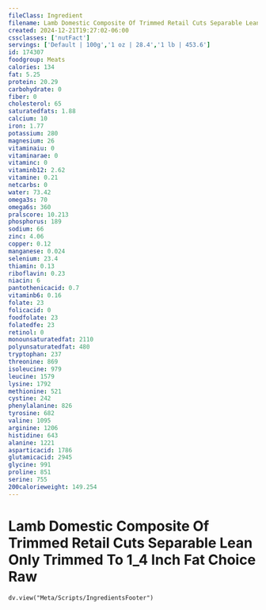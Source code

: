 ```yaml
---
fileClass: Ingredient
filename: Lamb Domestic Composite Of Trimmed Retail Cuts Separable Lean Only Trimmed To 1_4 Inch Fat Choice Raw
created: 2024-12-21T19:27:02-06:00
cssclasses: ['nutFact']
servings: ['Default | 100g','1 oz | 28.4','1 lb | 453.6']
id: 174307
foodgroup: Meats
calories: 134
fat: 5.25
protein: 20.29
carbohydrate: 0
fiber: 0
cholesterol: 65
saturatedfats: 1.88
calcium: 10
iron: 1.77
potassium: 280
magnesium: 26
vitaminaiu: 0
vitaminarae: 0
vitaminc: 0
vitaminb12: 2.62
vitamine: 0.21
netcarbs: 0
water: 73.42
omega3s: 70
omega6s: 360
pralscore: 10.213
phosphorus: 189
sodium: 66
zinc: 4.06
copper: 0.12
manganese: 0.024
selenium: 23.4
thiamin: 0.13
riboflavin: 0.23
niacin: 6
pantothenicacid: 0.7
vitaminb6: 0.16
folate: 23
folicacid: 0
foodfolate: 23
folatedfe: 23
retinol: 0
monounsaturatedfat: 2110
polyunsaturatedfat: 480
tryptophan: 237
threonine: 869
isoleucine: 979
leucine: 1579
lysine: 1792
methionine: 521
cystine: 242
phenylalanine: 826
tyrosine: 682
valine: 1095
arginine: 1206
histidine: 643
alanine: 1221
asparticacid: 1786
glutamicacid: 2945
glycine: 991
proline: 851
serine: 755
200calorieweight: 149.254
---
```


# Lamb Domestic Composite Of Trimmed Retail Cuts Separable Lean Only Trimmed To 1_4 Inch Fat Choice Raw

```dataviewjs
dv.view("Meta/Scripts/IngredientsFooter")
```